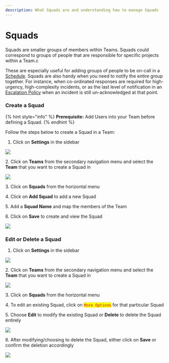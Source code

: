 ```yaml
---
description: What Squads are and understanding how to manage Squads
---
```


# Squads

Squads are smaller groups of members within Teams. Squads could correspond to groups of people that are responsible for specific projects within a Team.c

These are especially useful for adding groups of people to be on-call in a [Schedule](https://support.squadcast.com/docs/schedules). Squads are also handy when you need to notify the entire group together. For instance, when co-ordinated responses are required for high-urgency, high-complexity incidents, or as the last level of notification in an [Escalation Policy](https://support.squadcast.com/docs/escalation-policies) when an incident is still un-acknowledged at that point.

### Create a Squad <a href="#create-a-squad" id="create-a-squad"></a>

{% hint style="info" %}
**Prerequisite:** Add Users into your Team before defining a Squad.
{% endhint %}

Follow the steps below to create a Squad in a Team:

1. Click on **Settings** in the sidebar

![](<../../.gitbook/assets/add\_and\_delete\_users\_1 (1) (1) (1) (9).png>)

2\. Click on **Teams** from the secondary navigation menu and select the **Team** that you want to create a Squad in

![](<../../.gitbook/assets/add\_and\_delete\_teams\_1 (1) (1).png>)

3\. Click on **Squads** from the horizontal menu

4\. Click on **Add Squad** to add a new Squad

5\. Add a **Squad Name** and map the members of the Team

6\. Click on **Save** to create and view the Squad

![](../../.gitbook/assets/squads\_1.png)

### Edit or Delete a Squad <a href="#edit-or-delete-a-squad" id="edit-or-delete-a-squad"></a>

1. Click on **Settings** in the sidebar

![](<../../.gitbook/assets/add\_and\_delete\_users\_1 (1) (1) (1) (8).png>)

2\. Click on **Teams** from the secondary navigation menu and select the **Team** that you want to create a Squad in

![](<../../.gitbook/assets/add\_and\_delete\_teams\_1 (3) (1) (1).png>)

3\. Click on **Squads** from the horizontal menu

4\. To edit an existing Squad, click on <mark style="color:red;">`More Options`</mark> for that particular Squad

5\. Choose **Edit** to modify the existing Squad or **Delete** to delete the Squad entirely

![](../../.gitbook/assets/squads\_3.png)

6\. After modifying/choosing to delete the Squad, either click on **Save** or confirm the deletion accordingly

![](../../.gitbook/assets/squads\_2.png)
